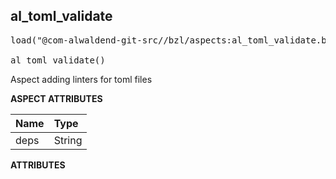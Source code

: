 <!-- Generated with Stardoc: http://skydoc.bazel.build -->



<a id="al_toml_validate"></a>

## al_toml_validate

<pre>
load("@com-alwaldend-git-src//bzl/aspects:al_toml_validate.bzl", "al_toml_validate")

al_toml_validate()
</pre>

Aspect adding linters for toml files

**ASPECT ATTRIBUTES**


| Name | Type |
| :------------- | :------------- |
| deps| String |


**ATTRIBUTES**



